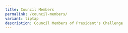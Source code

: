 ```yaml
---
title: Council Members
permalink: /council-members/
variant: tiptap
description: Council Members of President's Challenge
---
```

